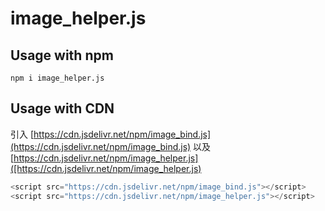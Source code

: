 # image_helper.js

## Usage with npm

```
npm i image_helper.js
```

## Usage with CDN

引入
[https://cdn.jsdelivr.net/npm/image_bind.js](https://cdn.jsdelivr.net/npm/image_bind.js)
以及 [https://cdn.jsdelivr.net/npm/image_helper.js]([https://cdn.jsdelivr.net/npm/image_helper.js)

```js
<script src="https://cdn.jsdelivr.net/npm/image_bind.js"></script>
<script src="https://cdn.jsdelivr.net/npm/image_helper.js"></script>
```
